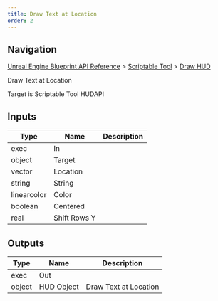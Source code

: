```yaml
---
title: Draw Text at Location
order: 2
---
```

## Navigation

[Unreal Engine Blueprint API Reference](https://dev.epicgames.com/documentation/en-us/unreal-engine/BlueprintAPI) > [Scriptable Tool](https://dev.epicgames.com/documentation/en-us/unreal-engine/BlueprintAPI/ScriptableTool) > [Draw HUD](https://dev.epicgames.com/documentation/en-us/unreal-engine/BlueprintAPI/ScriptableTool/DrawHUD)

Draw Text at Location

Target is Scriptable Tool HUDAPI

## Inputs

| Type | Name | Description |
| --- | --- | --- |
| exec | In |  |
| object | Target |  |
| vector | Location |  |
| string | String |  |
| linearcolor | Color |  |
| boolean | Centered |  |
| real | Shift Rows Y |  |

## Outputs

| Type | Name | Description |
| --- | --- | --- |
| exec | Out |  |
| object | HUD Object | Draw Text at Location |
